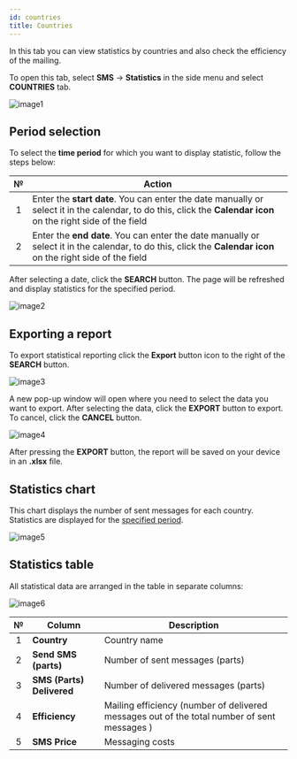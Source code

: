 ```yaml
---
id: countries
title: Countries
---
```


In this tab you can view statistics by countries and also check the efficiency of the mailing.

To open this tab, select **SMS** → **Statistics** in the side menu and select **COUNTRIES** tab.

![image1](/img/en/client_statistics_countries/image1.png)

## Period selection

To select the **time period** for which you want to display statistic, follow the steps below:

|  №  | Action |
| :-: | ------ |
| 1 | Enter the **start date**. You can enter the date manually or select it in the calendar, to do this, click the **Calendar icon** on the right side of the field |
| 2 | Enter the **end date**. You can enter the date manually or select it in the calendar, to do this, click the **Calendar icon** on the right side of the field |

After selecting a date, click the **SEARCH** button. The page will be refreshed and display statistics for the specified period.

![image2](/img/en/client_statistics_countries/image2.png)

## Exporting a report

To export statistical reporting click the **Export** button icon to the right of the **SEARCH** button.

![image3](/img/en/client_statistics_countries/image3.png)

A new pop-up window will open where you need to select the data you want to export. After selecting the data, click the **EXPORT** button to export. To cancel, click the **CANCEL** button.

![image4](/img/en/client_statistics_countries/image4.png)

After pressing the **EXPORT** button, the report will be saved on your device in an **.xlsx** file.

## Statistics chart

This chart displays the number of sent messages for each country. Statistics are displayed for the [specified period](#period-selection).

![image5](/img/en/client_statistics_countries/image5.png)

## Statistics table

All statistical data are arranged in the table in separate columns:

![image6](/img/en/client_statistics_countries/image6.png)

|  №  | Column | Description |
| :-: | ------ | ----------- |
| 1 | **Country** | Country name |
| 2 | **Send SMS (parts)** | Number of sent messages (parts) |
| 3 | **SMS (Parts) Delivered** | Number of delivered messages (parts) |
| 4 | **Efficiency** | Mailing efficiency (number of delivered messages out of the total number of sent messages ) |
| 5 | **SMS Price** | Messaging costs |
